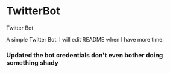 # TwitterBot
Twitter Bot

A simple Twitter Bot. I will edit README when I have more time.
### Updated the bot credentials don't even bother doing something shady
